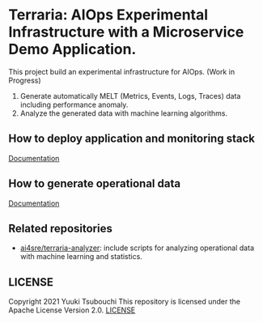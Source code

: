 # Terraria: AIOps Experimental Infrastructure with a Microservice Demo Application.

This project build an experimental infrastructure for AIOps. (Work in Progress)

1. Generate automatically MELT (Metrics, Events, Logs, Traces) data including performance anomaly.
2. Analyze the generated data with machine learning algorithms.

## How to deploy application and monitoring stack

[Documentation](./manifests/README.md)

## How to generate operational data

[Documentation](./workflows/README.md)

## Related repositories 

- [ai4sre/terraria-analyzer](https://github.com/ai4sre/terraria-analyzer): include scripts for analyzing operational data with machine learning and statistics.

## LICENSE

Copyright 2021 Yuuki Tsubouchi
This repository is licensed under the Apache License Version 2.0. [LICENSE](./LICENSE)
